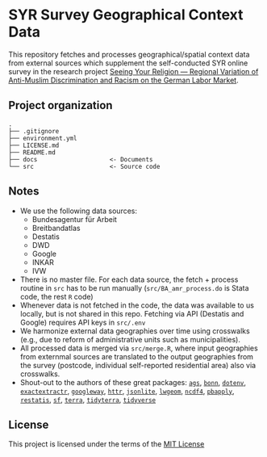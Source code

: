 # SYR Survey Geographical Context Data

This repository fetches and processes geographical/spatial context data from external sources which supplement the self-conducted SYR online survey in the research project [Seeing Your Religion — Regional Variation of Anti-Muslim Discrimination and Racism on the German Labor Market](https://www.dezim-institut.de/en/dezim-research-community/research-alliance-on-discrimination-and-racism/fodira-projekt-seeing-your-religion/).

## Project organization

```
.
├── .gitignore
├── environment.yml
├── LICENSE.md
├── README.md
├── docs                    <- Documents
└── src                     <- Source code
```

## Notes
- We use the following data sources:
  - Bundesagentur für Arbeit
  - Breitbandatlas
  - Destatis
  - DWD
  - Google
  - INKAR
  - IVW
- There is no master file. For each data source, the fetch + process routine in `src` has to be run manually (`src/BA_amr_process.do` is Stata code, the rest `R` code)
- Whenever data is not fetched in the code, the data was available to us locally, but is not shared in this repo. Fetching via API (Destatis and Google) requires API keys in `src/.env`
- We harmonize external data geographies over time using crosswalks (e.g., due to reform of administrative units such as municipalities).
- All processed data is merged via `src/merge.R`, where input geographies from externmal sources are translated to the output geographies from the survey (postcode, individual self-reported residential area) also via crosswalks.
- Shout-out to the authors of these great packages: [`ags`](https://github.com/sumtxt/ags), [`bonn`](https://github.com/sumtxt/bonn), [`dotenv`](https://github.com/gaborcsardi/dotenv), [`exactextractr`](https://github.com/isciences/exactextractr), [`googleway`](https://github.com/SymbolixAU/googleway), [`httr`](https://github.com/r-lib/httr2), [`jsonlite`](https://github.com/jeroen/jsonlite), [`lwgeom`](https://github.com/r-spatial/lwgeom), [`ncdf4`](https://cran.r-project.org/web/packages/ncdf4/index.html), [`pbapply`](https://github.com/psolymos/pbapply), [`restatis`](https://github.com/CorrelAid/restatis), [`sf`](https://github.com/r-spatial/sf), [`terra`](https://github.com/rspatial/terra), [`tidyterra`](https://github.com/dieghernan/tidyterra), [`tidyverse`](https://github.com/tidyverse)

## License

This project is licensed under the terms of the [MIT License](/LICENSE.md)